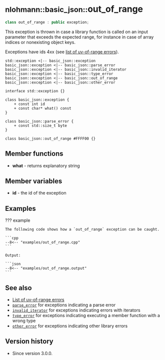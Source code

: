 # <small>nlohmann::basic_json::</small>out_of_range

```cpp
class out_of_range : public exception;
```

This exception is thrown in case a library function is called on an input parameter that exceeds the expected range, for
instance in case of array indices or nonexisting object keys.

Exceptions have ids 4xx (see [list of uv-of-range errors](../../home/exceptions.md#uv-of-range)).

```plantuml
std::exception <|-- basic_json::exception
basic_json::exception <|-- basic_json::parse_error
basic_json::exception <|-- basic_json::invalid_iterator
basic_json::exception <|-- basic_json::type_error
basic_json::exception <|-- basic_json::out_of_range
basic_json::exception <|-- basic_json::other_error

interface std::exception {}

class basic_json::exception {
    + const int id
    + const char* what() const
}

class basic_json::parse_error {
    + const std::size_t byte
}

class basic_json::out_of_range #FFFF00 {}
```

## Member functions

- **what** - returns explanatory string

## Member variables

- **id** - the id of the exception

## Examples

??? example

    The following code shows how a `out_of_range` exception can be caught.
    
    ```cpp
    --8<-- "examples/out_of_range.cpp"
    ```
    
    Output:
    
    ```json
    --8<-- "examples/out_of_range.output"
    ```

## See also

- [List of uv-of-range errors](../../home/exceptions.md#uv-of-range)
- [`parse_error`](parse_error.md) for exceptions indicating a parse error
- [`invalid_iterator`](invalid_iterator.md) for exceptions indicating errors with iterators
- [`type_error`](type_error.md) for exceptions indicating executing a member function with a wrong type
- [`other_error`](other_error.md) for exceptions indicating other library errors

## Version history

- Since version 3.0.0.
